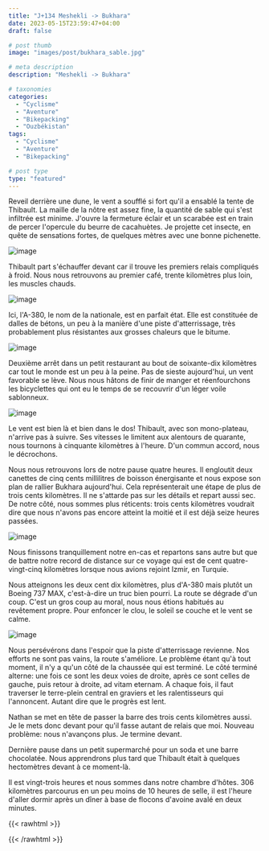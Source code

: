 ```yaml
---
title: "J+134 Meshekli -> Bukhara"
date: 2023-05-15T23:59:47+04:00
draft: false

# post thumb
image: "images/post/bukhara_sable.jpg"

# meta description
description: "Meshekli -> Bukhara"

# taxonomies
categories:
  - "Cyclisme" 
  - "Aventure" 
  - "Bikepacking"
  - "Ouzbékistan" 
tags:
  - "Cyclisme" 
  - "Aventure" 
  - "Bikepacking" 

# post type
type: "featured"
---
```


Reveil derrière une dune, le vent a soufflé si fort qu'il a ensablé la tente de Thibault. La maille de la nôtre est assez fine, la quantité de sable qui s'est infiltrée est minime. J'ouvre la fermeture éclair et un scarabée est en train de percer l'opercule du beurre de cacahuètes. Je projette cet insecte, en quête de sensations fortes, de quelques mètres avec une bonne pichenette. 

![image](../../images/post/bukhara_camp.jpg)

Thibault part s'échauffer devant car il trouve les premiers relais compliqués à froid. Nous nous retrouvons au premier café, trente kilomètres plus loin, les muscles chauds. 

![image](../../images/post/bukhara_lezard.jpg)

Ici, l'A-380, le nom de la nationale, est en parfait état. Elle est constituée de dalles de bétons, un peu à la manière d'une piste d'atterrissage, très probablement plus résistantes aux grosses chaleurs que le bitume. 

![image](../../images/post/bukhara_troupeau2.jpg)

Deuxième arrêt dans un petit restaurant au bout de soixante-dix kilomètres car tout le monde est un peu à la peine. Pas de sieste aujourd'hui, un vent favorable se lève. Nous nous hâtons de finir de manger et réenfourchons les bicyclettes qui ont eu le temps de se recouvrir d'un léger voile sablonneux. 

![image](../../images/post/bukhara_gps.jpg)

Le vent est bien là et bien dans le dos! Thibault, avec son mono-plateau, n'arrive pas à suivre. Ses vitesses le limitent aux alentours de quarante, nous tournons à cinquante kilomètres à l'heure. D'un commun accord, nous le décrochons.

Nous nous retrouvons lors de notre pause quatre heures. Il engloutit deux canettes de cinq cents millilitres de boisson énergisante et nous expose son plan de rallier Bukhara aujourd'hui. Cela représenterait une étape de plus de trois cents kilomètres. Il ne s'attarde pas sur les détails et repart aussi sec. De notre côté, nous sommes plus réticents: trois cents kilomètres voudrait dire que nous n'avons pas encore atteint la moitié et il est déjà seize heures passées. 

![image](../../images/post/bukhara_os.jpg)

Nous finissons tranquillement notre en-cas et repartons sans autre but que de battre notre record de distance sur ce voyage qui est de cent quatre-vingt-cinq kilomètres lorsque nous avions rejoint Izmir, en Turquie. 

Nous atteignons les deux cent dix kilomètres, plus d'A-380 mais plutôt un Boeing 737 MAX, c'est-à-dire un truc bien pourri. La route se dégrade d'un coup. C'est un gros coup au moral, nous nous étions habitués au revêtement propre. Pour enfoncer le clou, le soleil se couche et le vent se calme. 

![image](../../images/post/bukhara_troupeau1.jpg)

Nous persévérons dans l'espoir que la piste d'atterrissage revienne. Nos efforts ne sont pas vains, la route s'améliore. Le problème étant qu'à tout moment, il n'y a qu'un côté de la chaussée qui est terminé. Le côté terminé alterne: une fois ce sont les deux voies de droite, après ce sont celles de gauche, puis retour à droite, ad vitam eternam. A chaque fois, il faut traverser le terre-plein central en graviers et les ralentisseurs qui l'annoncent. Autant dire que le progrès est lent. 

Nathan se met en tête de passer la barre des trois cents kilomètres aussi. Je le mets donc devant pour qu'il fasse autant de relais que moi. Nouveau problème: nous n'avançons plus. Je termine devant. 

Dernière pause dans un petit supermarché pour un soda et une barre chocolatée. Nous apprendrons plus tard que Thibault était à quelques hectomètres devant à ce moment-là. 

Il est vingt-trois heures et nous sommes dans notre chambre d'hôtes. 306 kilomètres parcourus en un peu moins de 10 heures de selle, il est l'heure d'aller dormir après un dîner à base de flocons d'avoine avalé en deux minutes. 

{{< rawhtml >}} 
<div class="strava-embed-placeholder" data-embed-type="activity" data-embed-id="9077566607"></div><script src="https://strava-embeds.com/embed.js"></script>
{{< /rawhtml >}}
